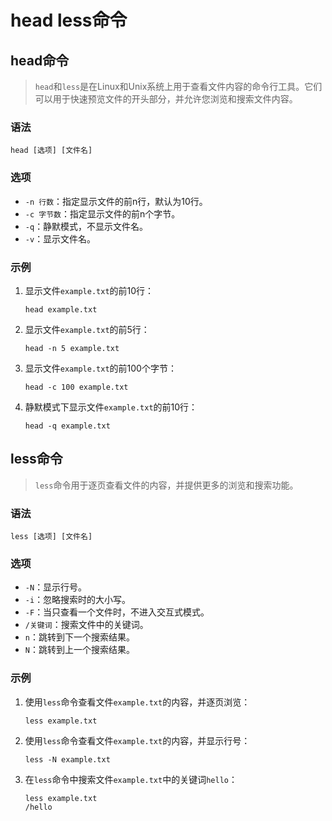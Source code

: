# head less命令

## head命令

> `head`和`less`是在Linux和Unix系统上用于查看文件内容的命令行工具。它们可以用于快速预览文件的开头部分，并允许您浏览和搜索文件内容。

### 语法

```
head [选项] [文件名]
```

### 选项

- `-n 行数`：指定显示文件的前n行，默认为10行。
- `-c 字节数`：指定显示文件的前n个字节。
- `-q`：静默模式，不显示文件名。
- `-v`：显示文件名。

### 示例

1. 显示文件`example.txt`的前10行：

   ```
   head example.txt
   ```

2. 显示文件`example.txt`的前5行：

   ```
   head -n 5 example.txt
   ```

3. 显示文件`example.txt`的前100个字节：

   ```
   head -c 100 example.txt
   ```

4. 静默模式下显示文件`example.txt`的前10行：

   ```
   head -q example.txt
   ```

## less命令

> `less`命令用于逐页查看文件的内容，并提供更多的浏览和搜索功能。

### 语法

```
less [选项] [文件名]
```

### 选项

- `-N`：显示行号。
- `-i`：忽略搜索时的大小写。
- `-F`：当只查看一个文件时，不进入交互式模式。
- `/关键词`：搜索文件中的关键词。
- `n`：跳转到下一个搜索结果。
- `N`：跳转到上一个搜索结果。

### 示例

1. 使用`less`命令查看文件`example.txt`的内容，并逐页浏览：

   ```
   less example.txt
   ```

2. 使用`less`命令查看文件`example.txt`的内容，并显示行号：

   ```
   less -N example.txt
   ```

3. 在`less`命令中搜索文件`example.txt`中的关键词`hello`：

   ```
   less example.txt
   /hello
   ```

   

